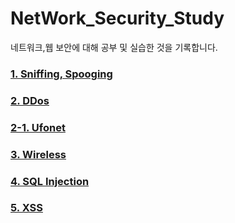 # NetWork_Security_Study
네트워크,웹 보안에 대해 공부 및 실습한 것을 기록합니다.


### [1. Sniffing, Spooging](https://github.com/UNGGU0704/NetWork_Security_Study/blob/main/Sniffing%2CSpoofing/ARP%20Spoofing%20%EC%8B%A4%EC%8A%B5.md) 

### [2. DDos](https://github.com/UNGGU0704/NetWork_Security_Study/blob/main/ddos/DDos.md)
  ### [2-1. Ufonet](https://github.com/UNGGU0704/NetWork_Security_Study/blob/main/ddos/ufonet.md)

### [3. Wireless](https://github.com/UNGGU0704/NetWork_Security_Study/blob/c9981f15cc02dbcae4edb4af93421c404435b843/Wireless%20Security/%E1%84%86%E1%85%AE%E1%84%89%E1%85%A5%E1%86%AB%20%E1%84%85%E1%85%A2%E1%86%AB%20%E1%84%87%E1%85%A9%E1%84%8B%E1%85%A1%E1%86%AB.md)

### [4. SQL Injection](https://github.com/UNGGU0704/network-security-study/blob/main/SQL%20Injection/SQL%20Injection.md)

###  [5. XSS](https://github.com/UNGGU0704/network-security-study/blob/main/XSS/XSS%20(Cross-site%20Scripting).md) 
